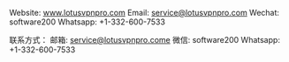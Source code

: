 Website: www.lotusvpnpro.com
Email: service@lotusvpnpro.com
Wechat: software200
Whatsapp: +1-332-600-7533


联系方式：
邮箱: service@lotusvpnpro.come
微信: software200
Whatsapp: +1-332-600-7533
